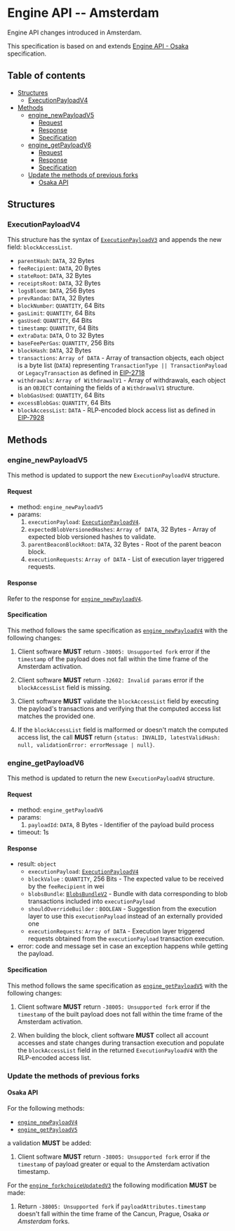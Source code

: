 # Engine API -- Amsterdam

Engine API changes introduced in Amsterdam.

This specification is based on and extends [Engine API - Osaka](./osaka.md) specification.

## Table of contents

<!-- START doctoc generated TOC please keep comment here to allow auto update -->
<!-- DON'T EDIT THIS SECTION, INSTEAD RE-RUN doctoc TO UPDATE -->

- [Structures](#structures)
  - [ExecutionPayloadV4](#executionpayloadv4)
- [Methods](#methods)
  - [engine_newPayloadV5](#engine_newpayloadv5)
    - [Request](#request)
    - [Response](#response)
    - [Specification](#specification)
  - [engine_getPayloadV6](#engine_getpayloadv6)
    - [Request](#request-1)
    - [Response](#response-1)
    - [Specification](#specification-1)
  - [Update the methods of previous forks](#update-the-methods-of-previous-forks)
    - [Osaka API](#osaka-api)

<!-- END doctoc generated TOC please keep comment here to allow auto update -->

## Structures

### ExecutionPayloadV4

This structure has the syntax of [`ExecutionPayloadV3`](./cancun.md#executionpayloadv3) and appends the new field: `blockAccessList`.

- `parentHash`: `DATA`, 32 Bytes
- `feeRecipient`:  `DATA`, 20 Bytes
- `stateRoot`: `DATA`, 32 Bytes
- `receiptsRoot`: `DATA`, 32 Bytes
- `logsBloom`: `DATA`, 256 Bytes
- `prevRandao`: `DATA`, 32 Bytes
- `blockNumber`: `QUANTITY`, 64 Bits
- `gasLimit`: `QUANTITY`, 64 Bits
- `gasUsed`: `QUANTITY`, 64 Bits
- `timestamp`: `QUANTITY`, 64 Bits
- `extraData`: `DATA`, 0 to 32 Bytes
- `baseFeePerGas`: `QUANTITY`, 256 Bits
- `blockHash`: `DATA`, 32 Bytes
- `transactions`: `Array of DATA` - Array of transaction objects, each object is a byte list (`DATA`) representing `TransactionType || TransactionPayload` or `LegacyTransaction` as defined in [EIP-2718](https://eips.ethereum.org/EIPS/eip-2718)
- `withdrawals`: `Array of WithdrawalV1` - Array of withdrawals, each object is an `OBJECT` containing the fields of a `WithdrawalV1` structure.
- `blobGasUsed`: `QUANTITY`, 64 Bits
- `excessBlobGas`: `QUANTITY`, 64 Bits
- `blockAccessList`: `DATA` - RLP-encoded block access list as defined in [EIP-7928](https://eips.ethereum.org/EIPS/eip-7928)

## Methods

### engine_newPayloadV5

This method is updated to support the new `ExecutionPayloadV4` structure.

#### Request

* method: `engine_newPayloadV5`
* params:
  1. `executionPayload`: [`ExecutionPayloadV4`](#executionpayloadv4).
  2. `expectedBlobVersionedHashes`: `Array of DATA`, 32 Bytes - Array of expected blob versioned hashes to validate.
  3. `parentBeaconBlockRoot`: `DATA`, 32 Bytes - Root of the parent beacon block.
  4. `executionRequests`: `Array of DATA` - List of execution layer triggered requests.

#### Response

Refer to the response for [`engine_newPayloadV4`](./prague.md#engine_newpayloadv4).

#### Specification

This method follows the same specification as [`engine_newPayloadV4`](./prague.md#engine_newpayloadv4) with the following changes:

1. Client software **MUST** return `-38005: Unsupported fork` error if the `timestamp` of the payload does not fall within the time frame of the Amsterdam activation.

2. Client software **MUST** return `-32602: Invalid params` error if the `blockAccessList` field is missing.

3. Client software **MUST** validate the `blockAccessList` field by executing the payload's transactions and verifying that the computed access list matches the provided one.

4. If the `blockAccessList` field is malformed or doesn't match the computed access list, the call **MUST** return `{status: INVALID, latestValidHash: null, validationError: errorMessage | null}`.

### engine_getPayloadV6

This method is updated to return the new `ExecutionPayloadV4` structure.

#### Request

* method: `engine_getPayloadV6`
* params:
  1. `payloadId`: `DATA`, 8 Bytes - Identifier of the payload build process
* timeout: 1s

#### Response

* result: `object`
  - `executionPayload`: [`ExecutionPayloadV4`](#executionpayloadv4)
  - `blockValue` : `QUANTITY`, 256 Bits - The expected value to be received by the `feeRecipient` in wei
  - `blobsBundle`: [`BlobsBundleV2`](./osaka.md#blobsbundlev2) - Bundle with data corresponding to blob transactions included into `executionPayload`
  - `shouldOverrideBuilder` : `BOOLEAN` - Suggestion from the execution layer to use this `executionPayload` instead of an externally provided one
  - `executionRequests`: `Array of DATA` - Execution layer triggered requests obtained from the `executionPayload` transaction execution.
* error: code and message set in case an exception happens while getting the payload.

#### Specification

This method follows the same specification as [`engine_getPayloadV5`](./osaka.md#engine_getpayloadv5) with the following changes:

1. Client software **MUST** return `-38005: Unsupported fork` error if the `timestamp` of the built payload does not fall within the time frame of the Amsterdam activation.

2. When building the block, client software **MUST** collect all account accesses and state changes during transaction execution and populate the `blockAccessList` field in the returned `ExecutionPayloadV4` with the RLP-encoded access list.

### Update the methods of previous forks

#### Osaka API

For the following methods:

- [`engine_newPayloadV4`](./prague.md#engine_newpayloadv4)
- [`engine_getPayloadV5`](./osaka.md#engine_getpayloadv5)

a validation **MUST** be added:

1. Client software **MUST** return `-38005: Unsupported fork` error if the `timestamp` of payload greater or equal to the Amsterdam activation timestamp.

For the [`engine_forkchoiceUpdatedV3`](./cancun.md#engine_forkchoiceupdatedv3) the following modification **MUST** be made:
1. Return `-38005: Unsupported fork` if `payloadAttributes.timestamp` doesn't fall within the time frame of the Cancun, Prague, Osaka *or Amsterdam* forks.